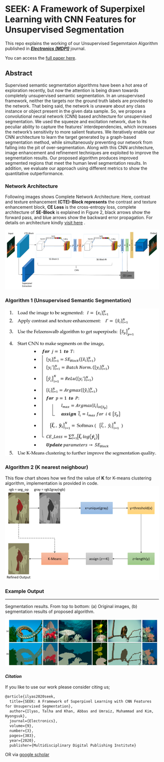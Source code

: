 # SEEK: A Framework of Superpixel Learning with CNN Features for Unsupervised Segmentation

This repo explains the working of our Unsupervised Segemntaion Algorithm published in  [**_Electronics (MDPI)_**](https://www.mdpi.com/journal/electronics) journal.

You can access the [full paper here](https://www.mdpi.com/2079-9292/9/3/383/htm).

## Abstract

Supervised semantic segmentation algorithms have been a hot area of exploration recently, but now the attention is being drawn towards completely unsupervised semantic segmentation. In an unsupervised framework, neither the targets nor the ground truth labels are provided to the network. That being said, the network is unaware about any class instance or object present in the given data sample. So, we propose a convolutional neural network (CNN) based architecture for unsupervised segmentation. We used the squeeze and excitation network, due to its peculiar ability to capture the features’ interdependencies, which increases the network’s sensitivity to more salient features. We iteratively enable our CNN architecture to learn the target generated by a graph-based segmentation method, while simultaneously preventing our network from falling into the pit of over-segmentation. Along with this CNN architecture, image enhancement and refinement techniques are exploited to improve the segmentation results. Our proposed algorithm produces improved segmented regions that meet the human level segmentation results. In addition, we evaluate our approach using different metrics to show the quantitative outperformance.

### **Network Architecture**

Following images shows Complete Network Architecture: Here, contrast and texture enhancement **(CTE)-Block represents** the contrast and texture enhancement block, **CE Loss** is the cross-entropy loss, complete architecture of **SE-Block** is explained in Figure 2, black arrows show the forward pass, and blue arrows show the backward error propagation.
For details on architecture kindly [visit here](https://www.mdpi.com/2079-9292/9/3/383/htm) .

![alt text](https://github.com/Mr-TalhaIlyas/SEEK-A-Framework-of-Superpixel-Learning-with-CNN-Features-for-Unsupervised-Segmentation/blob/master/screens/network.jpg?raw=true)

### **Algorithm 1 (Unsupervised Semantic Segmentation)**

![alt text](https://github.com/Mr-TalhaIlyas/SEEK-A-Framework-of-Superpixel-Learning-with-CNN-Features-for-Unsupervised-Segmentation/blob/master/screens/alg_1.jpg?raw=true)

### **Algorithm 2 (K nearest neighbour)**

This flow chart shows how we find the value of **K** for K-means clustering algorithm, implementation is provided in code.
![alt text](https://github.com/Mr-TalhaIlyas/SEEK-A-Framework-of-Superpixel-Learning-with-CNN-Features-for-Unsupervised-Segmentation/blob/master/screens/flow.png?raw=true)

### **Example Output**
---
Segmentation results. From top to bottom: (a) Original images, (b) segmentation results of proposed algorithm.

![alt text](https://github.com/Mr-TalhaIlyas/SEEK-A-Framework-of-Superpixel-Learning-with-CNN-Features-for-Unsupervised-Segmentation/blob/master/screens/op.jpg?raw=true)

#### **_Citation_**
If you like to use our work please consider citing us;
```
@article{ilyas2020seek,
  title={SEEK: A Framework of Superpixel Learning with CNN Features for Unsupervised Segmentation},
  author={Ilyas, Talha and Khan, Abbas and Umraiz, Muhammad and Kim, Hyongsuk},
  journal={Electronics},
  volume={9},
  number={3},
  pages={383},
  year={2020},
  publisher={Multidisciplinary Digital Publishing Institute}
```
OR via [google scholar](https://scholar.google.com/citations?hl=en&user=HYNOyyAAAAAJ)
